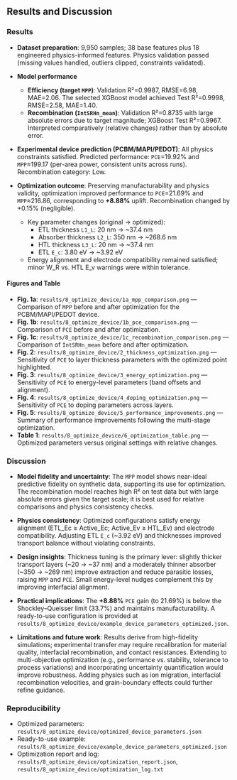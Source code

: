 ## Results and Discussion

### Results

-   **Dataset preparation**: 9,950 samples; 38 base features plus 18 engineered physics-informed features. Physics validation passed (missing values handled, outliers clipped, constraints validated).

-   **Model performance**

    -   **Efficiency (target `MPP`)**: Validation R²=0.9987, RMSE=6.98, MAE=2.06. The selected XGBoost model achieved Test R²=0.9998, RMSE=2.58, MAE=1.40.
    -   **Recombination (`IntSRHn_mean`)**: Validation R²=0.8735 with large absolute errors due to target magnitude; XGBoost Test R²=0.9967. Interpreted comparatively (relative changes) rather than by absolute error.

-   **Experimental device prediction (PCBM/MAPI/PEDOT)**: All physics constraints satisfied. Predicted performance: `PCE`=19.92% and `MPP`≈199.17 (per-area power, consistent units across runs). Recombination category: Low.

-   **Optimization outcome**: Preserving manufacturability and physics validity, optimization improved performance to `PCE`=21.69% and `MPP`≈216.86, corresponding to **+8.88%** uplift. Recombination changed by +0.15% (negligible).
    -   Key parameter changes (original → optimized):
        -   ETL thickness `L1_L`: 20 nm → ~37.4 nm
        -   Absorber thickness `L2_L`: 350 nm → ~268.6 nm
        -   HTL thickness `L3_L`: 20 nm → ~37.4 nm
        -   ETL `E_c`: 3.80 eV → ~3.92 eV
    -   Energy alignment and electrode compatibility remained satisfied; minor W_R vs. HTL E_v warnings were within tolerance.

#### Figures and Table

-   **Fig. 1a**: `results/8_optimize_device/1a_mpp_comparison.png` — Comparison of `MPP` before and after optimization for the PCBM/MAPI/PEDOT device.
-   **Fig. 1b**: `results/8_optimize_device/1b_pce_comparison.png` — Comparison of `PCE` before and after optimization.
-   **Fig. 1c**: `results/8_optimize_device/1c_recombination_comparison.png` — Comparison of `IntSRHn_mean` before and after optimization.
-   **Fig. 2**: `results/8_optimize_device/2_thickness_optimization.png` — Sensitivity of `PCE` to layer thickness parameters with the optimized point highlighted.
-   **Fig. 3**: `results/8_optimize_device/3_energy_optimization.png` — Sensitivity of `PCE` to energy-level parameters (band offsets and alignment).
-   **Fig. 4**: `results/8_optimize_device/4_doping_optimization.png` — Sensitivity of `PCE` to doping parameters across layers.
-   **Fig. 5**: `results/8_optimize_device/5_performance_improvements.png` — Summary of performance improvements following the multi-stage optimization.
-   **Table 1**: `results/8_optimize_device/6_optimization_table.png` — Optimized parameters versus original settings with relative changes.

### Discussion

-   **Model fidelity and uncertainty**: The `MPP` model shows near-ideal predictive fidelity on synthetic data, supporting its use for optimization. The recombination model reaches high R² on test data but with large absolute errors given the target scale; it is best used for relative comparisons and physics consistency checks.

-   **Physics consistency**: Optimized configurations satisfy energy alignment (ETL_Ec ≥ Active_Ec; Active_Ev ≥ HTL_Ev) and electrode compatibility. Adjusting ETL `E_c` (~3.92 eV) and thicknesses improved transport balance without violating constraints.

-   **Design insights**: Thickness tuning is the primary lever: slightly thicker transport layers (~20 → ~37 nm) and a moderately thinner absorber (~350 → ~269 nm) improve extraction and reduce parasitic losses, raising `MPP` and `PCE`. Small energy-level nudges complement this by improving interfacial alignment.

-   **Practical implications**: The **+8.88%** `PCE` gain (to 21.69%) is below the Shockley–Queisser limit (33.7%) and maintains manufacturability. A ready-to-use configuration is provided at `results/8_optimize_device/example_device_parameters_optimized.json`.

-   **Limitations and future work**: Results derive from high-fidelity simulations; experimental transfer may require recalibration for material quality, interfacial recombination, and contact resistances. Extending to multi-objective optimization (e.g., performance vs. stability, tolerance to process variations) and incorporating uncertainty quantification would improve robustness. Adding physics such as ion migration, interfacial recombination velocities, and grain-boundary effects could further refine guidance.

### Reproducibility

-   Optimized parameters: `results/8_optimize_device/optimized_device_parameters.json`
-   Ready-to-use example: `results/8_optimize_device/example_device_parameters_optimized.json`
-   Optimization report and log: `results/8_optimize_device/optimization_report.json`, `results/8_optimize_device/optimization_log.txt`
